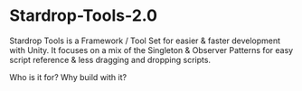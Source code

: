 # Stardrop-Tools-2.0
Stardrop Tools is a Framework / Tool Set for easier & faster development with Unity.
It focuses on a mix of the Singleton & Observer Patterns for easy script reference & less dragging and dropping scripts.

Who is it for?
Why build with it?
